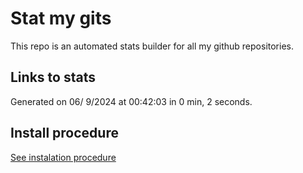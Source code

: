 # Stat my gits

This repo is an automated stats builder for all my github repositories.

## Links to stats


Generated on 06/ 9/2024 at 00:42:03 in 0 min, 2 seconds.

## Install procedure

[See instalation procedure](./src/install.md)
